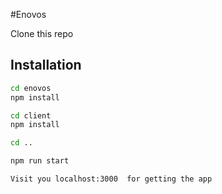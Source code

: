 #Enovos

Clone this repo

## Installation


```bash
cd enovos
npm install

cd client
npm install

cd ..

npm run start

Visit you localhost:3000  for getting the app
```
